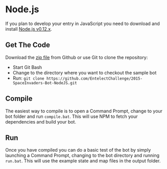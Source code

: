 # Node.js
If you plan to develop your entry in JavaScript you need to download and install [Node.js v0.12.x](https://nodejs.org/download/).

## Get The Code
Download the [zip file](https://github.com/EntelectChallenge/2015-SpaceInvaders-Bot-NodeJS/archive/master.zip) from Github or use Git to clone the repository:
* Start Git Bash
* Change to the directory where you want to checkout the sample bot
* Run: `git clone https://github.com/EntelectChallenge/2015-SpaceInvaders-Bot-NodeJS.git`

## Compile
The easiest way to compile is to open a Command Prompt, change to your bot folder and run `compile.bat`. This will use NPM to fetch your dependencies and build your bot.

## Run
Once you have compiled you can do a basic test of the bot by simply launching a Command Prompt, changing to the bot directory and running `run.bat`. This will use the example state and map files in the output folder.